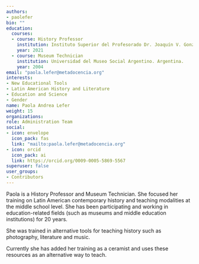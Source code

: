 ```yaml
---
authors:
- paolefer
bio: ""
education:
  courses:
  - course: History Professor
    institution: Instituto Superior del Profesorado Dr. Joaquín V. González. Argentina.
    year: 2021
  - course: Museum Technician
    institution: Universidad del Museo Social Argentino. Argentina.
    year: 2004
email: "paola.lefer@metadocencia.org"
interests:
- New Educational Tools
- Latin American History and Literature
- Education and Science
- Gender
name: Paola Andrea Lefer
weight: 15
organizations:
role: Administration Team
social:
- icon: envelope
  icon_pack: fas
  link: "mailto:paola.lefer@metadocencia.org"
- icon: orcid
  icon_pack: ai
  link: https://orcid.org/0009-0005-5869-5567
superuser: false
user_groups:
- Contributors
---
```




Paola is a History Professor and Museum Technician. She focused her training on Latin American contemporary history and teaching modalities at the middle school level. She has been participating and working in education-related fields (such as museums and middle education institutions) for 20 years.

She was trained in alternative tools for teaching history such as photography, literature and music. 

Currently she has added her training as a ceramist and uses these resources as an alternative way to teach.
